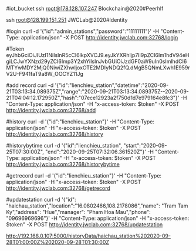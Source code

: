 #iot_bucket
ssh root@178.128.107.247
Blockchain@2020#Peerhlf

ssh root@128.199.151.251
JWCLab@2020#Identity

#login
curl -d '{"id":"admin_stations","password":"11111111"}' -H "Content-Type: application/json" -X POST http://identity.jwclab.com:32768/login

#Token 
eyJhbGciOiJIUzI1NiIsInR5cCI6IkpXVCJ9.eyJkYXRhIjp7Il9pZCI6Im1hdV94eHgiLCJwYXNzd29yZCI6Imp3Y2xhYiIsInJvbGUiOiJzdGF0aW9uIn0sImlhdCI6MTYwMDY2MjQ0NiwiZXhwIjoxOTE2MDIyNDQ2fQ.dMgB5QNmLXwh1E959rV2U-F941faT9a8W_OOCYZ11Jg

#add record
curl -d '{"id":"lienchieu_station","datetime":"2020-09-21T03:13:34.089375Z","range":"2020-09-21T03:13:34.089375Z--2020-09-21T04:04:12.172950Z","hash":"07ece12923a2f750d1d7e979164e8fc3"}' -H "Content-Type: application/json" -H "x-access-token: $token" -X POST http://identity.jwclab.com:32768/add

#history
curl -d '{"id":"lienchieu_station"}' -H "Content-Type: application/json" -H "x-access-token: $token" -X POST http://identity.jwclab.com:32768/history

#historybytime
curl -d '{"id":"lienchieu_station", "start":"2020-09-25T07:30:00Z", "end":"2020-09-25T07:32:06.361520Z"}' -H "Content-Type: application/json" -H "x-access-token: $token" -X POST http://identity.jwclab.com:32768/historybytime

#getrecord
curl -d '{"id":"lienchieu_station"}' -H "Content-Type: application/json" -H "x-access-token: $token" -X POST http://identity.jwclab.com:32768/getrecord

#updatestation
curl -d '{"id": "haichau_station","location":"16.0802466,108.2178086","name": "Tram Tam Ky","address": "Hue","manager": "Pham Hoa Mau","phone": "09696969696"}' -H "Content-Type: application/json" -H "x-access-token: $token" -X POST http://identity.jwclab.com:32768/updatestation


http://192.168.0.107:5000/historyData/haichau_station%202020-09-28T01:00:00Z%202020-09-28T01:30:00Z
